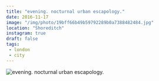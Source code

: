 ```yaml
---
title: "evening. nocturnal urban escapology."
date: 2016-11-17
image: "/img/photo/19bff66b49b59792289b0a7388482484.jpg"
location: "Shoreditch"
instagram: true
draft: false
tags:
 - london
 - city
---
```


![evening. nocturnal urban escapology.](/img/photo/19bff66b49b59792289b0a7388482484.jpg)
